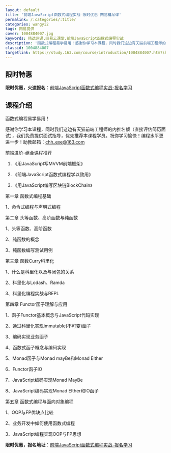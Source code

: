 ```yaml
---
layout: default
title: '前端JavaScript函数式编程实战-限时优惠-网易精品课'
permalink: /:categories/:title/
categories: wangyi2
tags: 网易提供
cover: 1004884007.jpg
keywords: 精选网课,网易云课堂,前端JavaScript函数式编程实战
description: '函数式编程易学易用！感谢你学习本课程，同时我们这边有天猫前端工程师的内推名额（直接评估简历面试），我们免费提供面试指导，'
classid: 1004884007
targetlink: https://study.163.com/course/introduction/1004884007.htm?share=1&shareId=1025206652&utm_campaign=share&utm_medium=iphoneShare&utm_source=&utm_u=1025206652
---
```


## 限时特惠

**限时优惠，火速报名**：[前端JavaScript函数式编程实战-报名学习](https://study.163.com/course/introduction/1004884007.htm?share=1&shareId=1025206652&utm_campaign=share&utm_medium=iphoneShare&utm_source=&utm_u=1025206652)

## 课程介绍

函数式编程易学易用！



感谢你学习本课程，同时我们这边有天猫前端工程师的内推名额（直接评估简历面试），我们免费提供面试指导，优先推荐本课程学员。祝你学习愉快！编程水平更进一步！助教邮箱：chh_exe@163.com



前端进阶-组合课程推荐

1. 《用JavaScript写MVVM前端框架》

2. 《前端JavaScript函数式编程学以致用》

3. 《用JavaScript编写区块链BlockChain》



第一章 函数式编程基础

1、命令式编程与声明式编程



第二章 头等函数、高阶函数与纯函数

1、头等函数、高阶函数

2、纯函数的概念

3、纯函数编写测试用例



第三章 函数Curry科里化

1、什么是科里化以及与闭包的关系

2、科里化与Lodash、Ramda

3、科里化编程实战与REPL



第四章 Functor函子理解与应用 

1、函子Functor基本概念与JavaScript代码实现

2、通过科里化实现immutable(不可变)函子

3、编码实现业务函子

4、函数式函子概念与编码实现

5、Monad函子与Monad mayBe和Monad Either

6、Functor函子IO

7、JavaScript编码实现Monad MayBe

8、JavaScript编码实现Monad Elther和IO函子



第五章 函数式编程与面向对象编程

1、OOP与FP优缺点比较

2、业务开发中如何使用函数式编程

3、JavaScript编程实现OOP与FP思想

**限时优惠，报名地址**：[前端JavaScript函数式编程实战-报名学习](https://study.163.com/course/introduction/1004884007.htm?share=1&shareId=1025206652&utm_campaign=share&utm_medium=iphoneShare&utm_source=&utm_u=1025206652)

